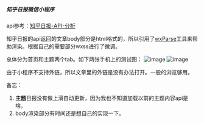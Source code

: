 
##### 知乎日报微信小程序

api参考：[知乎日报-API-分析](https://github.com/izzyleung/ZhihuDailyPurify/wiki/%E7%9F%A5%E4%B9%8E%E6%97%A5%E6%8A%A5-API-%E5%88%86%E6%9E%90)


知乎日报的api返回的文章body部分是html格式的，所以引用了[wxParse](https://github.com/icindy/wxParse)工具来帮助渲染。根据自己的需要部分wxss进行了微调。




总体分为首页和主题两个tab。如下两张手机上的测试图：
![image](https://github.com/yiliashaw/wxapp-zhihudaily/raw/master/images/home.jpg)
![image](https://github.com/yiliashaw/wxapp-zhihudaily/raw/master/images/theme.jpg)

由于小程序不支持外链，所以文章里的外链是没有办法打开。一般的浏览够用。

备忘：
1. **主题**日报没有做上滑自动更新，因为我也不知道加载以前的主题内容api是啥。
2. body渲染部分有时间还是想自己的实现一下。
